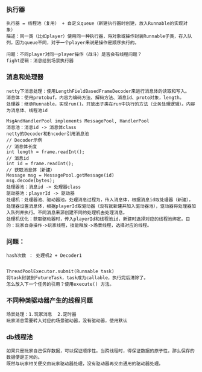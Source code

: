 ### 执行器
    执行器 = 线程池（复用） + 自定义queue（新建执行器时创建，放入Runnable的实现对象）  
    描述：同一类（比如player）使用同一种执行器，将对象或操作封装Runnable子类，存入队列。因为queue不同，对于一个player来说是操作是顺序执行的。  
    
    问题：不同player对同一player操作（战斗）是否会有线程问题？
    fight逻辑：消息给到场景执行器


### 消息和处理器
    netty下消息处理：使用LengthFieldBasedFrameDecoder来进行消息体的读取和写入。
    消息体：使用protobuf。内容为编码方法、解码方法、消息id、proto对象，length。
    处理器：继承Runnable，实现run()。开放出子类在run中执行的方法（业务处理逻辑）。内容为消息体、线程池id
    
    MsgAndHandlerPool implements MessagePool, HandlerPool  
    消息池：消息id -> 消息体class  
    netty的Decoder和Encoder引用消息池  
    // Decoder示例  
    // 消息体长度  
    int length = frame.readInt();  
    // 消息id  
    int id = frame.readInt();  
    // 获取消息体（新建）  
    Message msg = MessagePool.getMessage(id)  
    msg.decode(bytes);  
    处理器池：消息id -> 处理器class   
    驱动器池：playerId -> 驱动器  
    处理机：处理器池、驱动器池。处理消息过程为，传入消息体，根据消息id取处理器（新建），处理器设置消息体，根据playerId取驱动器（没有就新建并加入驱动器池），驱动器将处理器加入队列并执行。不同消息来源创建不同的处理机去处理消息。
    处理机优化：获取驱动器时，传入playerId和线程池id，新建时选择对应的线程池绑定。目的：玩家自身操作->玩家线程，技能释放->场景线程，选择对应的线程。  


### 问题：  
    hash次数 ： 处理机2 + Decoder1
    
    
    ThreadPoolExecutor.submit(Runnable task)  
    将task封装到FutureTask，task成为callable，执行完后清除了。  
    怎么放入下一个任务的引用？使用execute() 方法。


### 不同种类驱动器产生的线程问题
    场景处理：1.玩家消息  2.定时器
    玩家消息需要转入对应的场景驱动器，没有驱动器，使用默认
    


### db线程池
    如果只是玩家自己保存数据，可以保证顺序性。当跨线程时，得保证数据的原子性，那么保存的数据便是正常的。
    既然与玩家相关便交由玩家驱动器处理，没有驱动器再交由通用的驱动器处理。